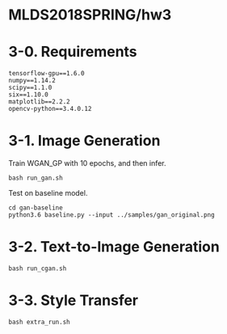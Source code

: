 # MLDS2018SPRING/hw3
# 3-0. Requirements
```
tensorflow-gpu==1.6.0
numpy==1.14.2
scipy==1.1.0
six==1.10.0
matplotlib==2.2.2
opencv-python==3.4.0.12
```
# 3-1. Image Generation
Train WGAN_GP with 10 epochs, and then infer.
```
bash run_gan.sh
```
Test on baseline model.
```
cd gan-baseline
python3.6 baseline.py --input ../samples/gan_original.png
```
# 3-2. Text-to-Image Generation
```
bash run_cgan.sh
```
# 3-3. Style Transfer
```
bash extra_run.sh
```

